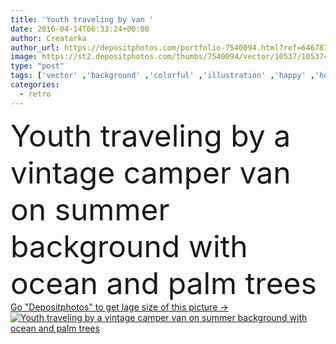 ```yaml
---
title: 'Youth traveling by van '
date: 2016-04-14T06:33:24+00:00
author: Creatarka
author_url: https://depositphotos.com/portfolio-7540094.html?ref=64678756
image: https://st2.depositphotos.com/thumbs/7540094/vector/10537/105374990/api_thumb_450.jpg?forcejpeg=true
type: "post"
tags: ['vector' ,'background' ,'colorful' ,'illustration' ,'happy' ,'holiday' ,'art' ,'travel' ,'palm' ,'summer' ,'freedom' ,'transport' ,'travelling' ,'flowers' ,'family' ,'youth' ,'generation' ,'retro' ,'vintage' ,'car' ,'road' ,'peace' ,'trees' ,'cool' ,'festival' ,'flat' ,'trendy' ,'ocean' ,'auto' ,'truck' ,'van' ,'cityscape' ,'vacation' ,'journey' ,'adventure' ,'luggage' ,'baggage' ,'trip' ,'bus' ,'camper' ,'camping' ,'wagon' ,'musicians' ,'camp' ,'minivan' ,'hippies' ,'microbus' ,'hipster' ,'woodstock' ,'guitar player' ]
categories: 
  - retro
---
```

<div aling="center">
            <font size="60"> Youth traveling by a vintage camper van on summer background with ocean and palm trees</font>   
</div>
<div>
    <a href='https://st2.depositphotos.com/thumbs/7540094/vector/10537/105374990/api_thumb_450.jpg?forcejpeg=true?ref=64678756' target=_blank > Go "Depositphotos" to get lage size of this picture ->
        <img href='https://st2.depositphotos.com/thumbs/7540094/vector/10537/105374990/api_thumb_450.jpg?forcejpeg=true?ref=64678756' src='https://st2.depositphotos.com/7540094/10537/v/950/depositphotos_105374990-stock-illustration-youth-traveling-by-van.jpg?forcejpeg=true' alt='Youth traveling by a vintage camper van on summer background with ocean and palm trees' >
    </a>
</div>
